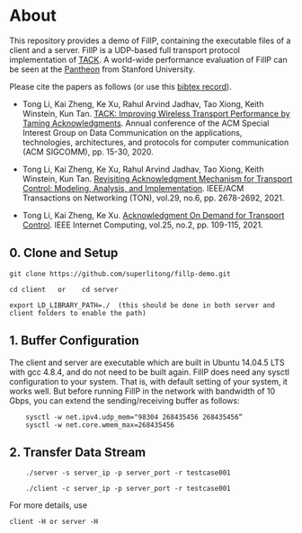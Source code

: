 # About

This repository provides a demo of FillP, containing the executable files of a client and a server. FillP is a UDP-based full transport protocol implementation of [TACK](https://dl.acm.org/doi/abs/10.1145/3387514.3405850). A world-wide performance evaluation of FillP can be seen at the [Pantheon](https://pantheon.stanford.edu/) from Stanford University.

Please cite the papers as follows (or use this [bibtex record](./doc/bibtex.txt)).

- Tong Li, Kai Zheng, Ke Xu, Rahul Arvind Jadhav, Tao Xiong, Keith Winstein, Kun Tan. [TACK: Improving Wireless Transport Performance by Taming Acknowledgments](./doc/li2020tack.pdf). Annual conference of the ACM Special Interest Group on Data Communication on the applications, technologies, architectures, and protocols for computer communication (ACM SIGCOMM), pp. 15-30, 2020.

- Tong Li, Kai Zheng, Ke Xu, Rahul Arvind Jadhav, Tao Xiong, Keith Winstein, Kun Tan. [Revisiting Acknowledgment Mechanism for Transport Control: Modeling, Analysis, and Implementation](./doc/li2021revisiting.pdf). IEEE/ACM Transactions on Networking (TON), vol.29, no.6, pp. 2678-2692, 2021.

- Tong Li, Kai Zheng, Ke Xu. [Acknowledgment On Demand for Transport Control](./doc/li2021ack.pdf). IEEE Internet Computing, vol.25, no.2, pp. 109-115, 2021.


## 0. Clone and Setup


```
git clone https://github.com/superlitong/fillp-demo.git
```

```    
cd client   or    cd server
```

```
export LD_LIBRARY_PATH=./  (this should be done in both server and client folders to enable the path)
```


## 1. Buffer Configuration

The client and server are executable which are built in Ubuntu 14.04.5 LTS with gcc 4.8.4, and do not need to be built again. FillP does need any sysctl configuration to your system. That is, with default setting of your system, it works well. But before running FillP in the network with bandwidth of 10 Gbps, you can extend the sending/receiving buffer as follows: 

```
    sysctl -w net.ipv4.udp_mem="98304 268435456 268435456“
    sysctl -w net.core.wmem_max=268435456
```

## 2. Transfer Data Stream

```
    ./server -s server_ip -p server_port -r testcase001

    ./client -c server_ip -p server_port -r testcase001
```

For more details, use

```
client -H or server -H
```
